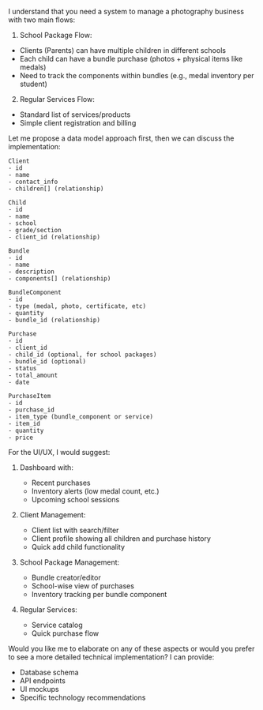 I understand that you need a system to manage a photography business with two main flows:

1. School Package Flow:
- Clients (Parents) can have multiple children in different schools
- Each child can have a bundle purchase (photos + physical items like medals)
- Need to track the components within bundles (e.g., medal inventory per student)

2. Regular Services Flow:
- Standard list of services/products
- Simple client registration and billing

Let me propose a data model approach first, then we can discuss the implementation:

```
Client
- id
- name
- contact_info
- children[] (relationship)

Child
- id
- name
- school
- grade/section
- client_id (relationship)

Bundle
- id
- name
- description
- components[] (relationship)

BundleComponent
- id
- type (medal, photo, certificate, etc)
- quantity
- bundle_id (relationship)

Purchase
- id
- client_id
- child_id (optional, for school packages)
- bundle_id (optional)
- status
- total_amount
- date

PurchaseItem
- id
- purchase_id
- item_type (bundle_component or service)
- item_id
- quantity
- price
```

For the UI/UX, I would suggest:

1. Dashboard with:
   - Recent purchases
   - Inventory alerts (low medal count, etc.)
   - Upcoming school sessions

2. Client Management:
   - Client list with search/filter
   - Client profile showing all children and purchase history
   - Quick add child functionality

3. School Package Management:
   - Bundle creator/editor
   - School-wise view of purchases
   - Inventory tracking per bundle component

4. Regular Services:
   - Service catalog
   - Quick purchase flow

Would you like me to elaborate on any of these aspects or would you prefer to see a more detailed technical implementation? I can provide:
- Database schema
- API endpoints
- UI mockups
- Specific technology recommendations